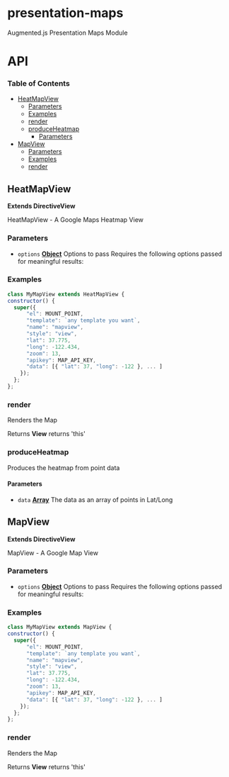 # presentation-maps

Augmented.js Presentation Maps Module

# API

<!-- Generated by documentation.js. Update this documentation by updating the source code. -->

### Table of Contents

-   [HeatMapView](#heatmapview)
    -   [Parameters](#parameters)
    -   [Examples](#examples)
    -   [render](#render)
    -   [produceHeatmap](#produceheatmap)
        -   [Parameters](#parameters-1)
-   [MapView](#mapview)
    -   [Parameters](#parameters-2)
    -   [Examples](#examples-1)
    -   [render](#render-1)

## HeatMapView

**Extends DirectiveView**

HeatMapView - A Google Maps Heatmap View

### Parameters

-   `options` **[Object](https://developer.mozilla.org/docs/Web/JavaScript/Reference/Global_Objects/Object)** Options to pass
    Requires the following options passed for meaningful results:

### Examples

```javascript
class MyMapView extends HeatMapView {
constructor() {
  super({
      "el": MOUNT_POINT,
      "template": `any template you want`,
      "name": "mapview",
      "style": "view",
      "lat": 37.775,
      "long": -122.434,
      "zoom": 13,
      "apikey": MAP_API_KEY,
      "data": [{ "lat": 37, "long": -122 }, ... ]
    });
  };
};
```

### render

Renders the Map

Returns **View** returns 'this'

### produceHeatmap

Produces the heatmap from point data

#### Parameters

-   `data` **[Array](https://developer.mozilla.org/docs/Web/JavaScript/Reference/Global_Objects/Array)** The data as an array of points in Lat/Long

## MapView

**Extends DirectiveView**

MapView - A Google Map View

### Parameters

-   `options` **[Object](https://developer.mozilla.org/docs/Web/JavaScript/Reference/Global_Objects/Object)** Options to pass
    Requires the following options passed for meaningful results:

### Examples

```javascript
class MyMapView extends MapView {
constructor() {
  super({
      "el": MOUNT_POINT,
      "template": `any template you want`,
      "name": "mapview",
      "style": "view",
      "lat": 37.775,
      "long": -122.434,
      "zoom": 13,
      "apikey": MAP_API_KEY,
      "data": [{ "lat": 37, "long": -122 }, ... ]
    });
  };
};
```

### render

Renders the Map

Returns **View** returns 'this'
